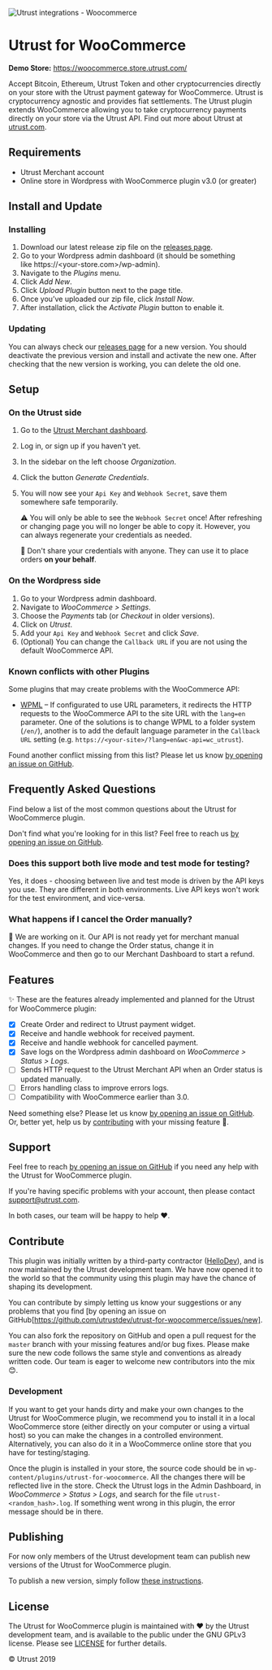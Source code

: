 ![Utrust integrations - Woocommerce](https://user-images.githubusercontent.com/1558992/67495646-1e356b00-f673-11e9-8854-1beac877c586.png)


# Utrust for WooCommerce

**Demo Store:** https://woocommerce.store.utrust.com/

Accept Bitcoin, Ethereum, Utrust Token and other cryptocurrencies directly on your store with the Utrust payment gateway for WooCommerce.
Utrust is cryptocurrency agnostic and provides fiat settlements.
The Utrust plugin extends WooCommerce allowing you to take cryptocurrency payments directly on your store via the Utrust API.
Find out more about Utrust at [utrust.com](https://utrust.com).

## Requirements

- Utrust Merchant account
- Online store in Wordpress with WooCommerce plugin v3.0 (or greater)


## Install and Update


### Installing

1. Download our latest release zip file on the [releases page](https://github.com/utrustdev/utrust-for-woocommerce/releases).
2. Go to your Wordpress admin dashboard (it should be something like https://<your-store.com>/wp-admin).
3. Navigate to the _Plugins_ menu.
4. Click _Add New_.
5. Click _Upload Plugin_ button next to the page title.
6. Once you’ve uploaded our zip file, click _Install Now_.
7. After installation, click the _Activate Plugin_ button to enable it.


### Updating

You can always check our [releases page](https://github.com/utrustdev/utrust-for-woocommerce/releases) for a new version. You should deactivate the previous version and install and activate the new one. After checking that the new version is working, you can delete the old one.

## Setup


### On the Utrust side

1. Go to the [Utrust Merchant dashboard](https://merchants.utrust.com).
2. Log in, or sign up if you haven't yet.
3. In the sidebar on the left choose _Organization_.
4. Click the button _Generate Credentials_.
5. You will now see your `Api Key` and `Webhook Secret`, save them somewhere safe temporarily.
   
   :warning: You will only be able to see the `Webhook Secret` once! After refreshing or changing page you will no longer be able to copy it. However, you can always regenerate your credentials as needed.

   :no_entry_sign: Don't share your credentials with anyone. They can use it to place orders **on your behalf**.


### On the Wordpress side

1. Go to your Wordpress admin dashboard.
2. Navigate to _WooCommerce > Settings_.
3. Choose the _Payments_ tab (or _Checkout_ in older versions).
4. Click on _Utrust_.
5. Add your `Api Key` and `Webhook Secret` and click _Save_.
6. (Optional) You can change the `Callback URL` if you are not using the default WooCommerce API.


### Known conflicts with other Plugins

Some plugins that may create problems with the WooCommerce API:

- [WPML](https://wpml.org/) – If configurated to use URL parameters, it redirects the HTTP requests to the WooCommerce API to the site URL with the `lang=en` parameter. One of the solutions is to change WPML to a folder system (`/en/`), another is to add the default language parameter in the `Callback URL` setting (e.g. `https://<your-site>/?lang=en&wc-api=wc_utrust`).

Found another conflict missing from this list? Please let us know [by opening an issue on GitHub](https://github.com/utrustdev/utrust-for-woocommerce/issues/new).


## Frequently Asked Questions

Find below a list of the most common questions about the Utrust for WooCommerce plugin.

Don't find what you're looking for in this list? Feel free to reach us [by opening an issue on GitHub](https://github.com/utrustdev/utrust-for-woocommerce/issues/new).


### Does this support both live mode and test mode for testing?

Yes, it does - choosing between live and test mode is driven by the API keys you use. They are different in both environments. Live API keys won't work for the test environment, and vice-versa.


### What happens if I cancel the Order manually?

:construction: We are working on it. Our API is not ready yet for merchant manual changes. If you need to change the Order status, change it in WooCommerce and then go to our Merchant Dashboard to start a refund.


## Features

:sparkles: These are the features already implemented and planned for the Utrust for WooCommerce plugin:

- [x] Create Order and redirect to Utrust payment widget.
- [x] Receive and handle webhook for received payment.
- [x] Receive and handle webhook for cancelled payment.
- [x] Save logs on the Wordpress admin dashboard on _WooCommerce > Status > Logs_.
- [ ] Sends HTTP request to the Utrust Merchant API when an Order status is updated manually.
- [ ] Errors handling class to improve errors logs.
- [ ] Compatibility with WooCommerce earlier than 3.0.

Need something else? Please let us know [by opening an issue on GitHub](https://github.com/utrustdev/utrust-for-woocommerce/issues/new). Or, better yet, help us by [contributing](#Contribute) with your missing feature :pray:.


## Support

Feel free to reach [by opening an issue on GitHub](https://github.com/utrustdev/utrust-for-woocommerce/issues/new) if you need any help with the Utrust for WooCommerce plugin.

If you're having specific problems with your account, then please contact support@utrust.com.

In both cases, our team will be happy to help :heart:.


## Contribute

This plugin was initially written by a third-party contractor ([HelloDev](https://github.com/hellodevapps)), and is now maintained by the Utrust development team.
We have now opened it to the world so that the community using this plugin may have the chance of shaping its development.

You can contribute by simply letting us know your suggestions or any problems that you find [by opening an issue on GitHub[https://github.com/utrustdev/utrust-for-woocommerce/issues/new].

You can also fork the repository on GitHub and open a pull request for the `master` branch with your missing features and/or bug fixes.
Please make sure the new code follows the same style and conventions as already written code.
Our team is eager to welcome new contributors into the mix :blush:.


### Development

If you want to get your hands dirty and make your own changes to the Utrust for WooCommerce plugin, we recommend you to install it in a local WooCommerce store (either directly on your computer or using a virtual host) so you can make the changes in a controlled environment.
Alternatively, you can also do it in a WooCommerce online store that you have for testing/staging.

Once the plugin is installed in your store, the source code should be in `wp-content/plugins/utrust-for-woocommerce`.
All the changes there will be reflected live in the store.
Check the Utrust logs in the Admin Dashboard, in _WooCommerce > Status > Logs_, and search for the file `utrust-<random_hash>.log`. If something went wrong in this plugin, the error message should be in there.


## Publishing

For now only members of the Utrust development team can publish new versions of the Utrust for WooCommerce plugin.

To publish a new version, simply follow [these instructions](https://github.com/utrustdev/plugin-woocommerce/wiki/Publishing).


## License


The Utrust for WooCommerce plugin is maintained with :heart: by the Utrust development team, and is available to the public under the GNU GPLv3 license. Please see [LICENSE](https://github.com/utrustdev/utrust-for-woocommerce/blob/master/LICENSE) for further details.

&copy; Utrust 2019
